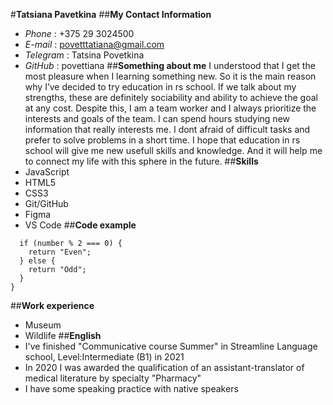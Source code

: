 #**Tatsiana Pavetkina**
##**My Contact Information**
+ *Phone* : +375 29 3024500
+ *E-mail* : povetttatiana@gmail.com
+ *Telegram* : Tatsina Povetkina
+ *GitHub* : povettiana
##**Something about me**
I understood that I get the most pleasure when I learning something new. So it is the main reason why I’ve decided to try education in rs school.
If we talk about my strengths, these are definitely sociability and ability to achieve the goal at any cost. Despite this, I am a team worker and I always prioritize the interests and goals of the team. I can spend hours studying new information that really interests me. I dont afraid of difficult tasks and prefer to solve problems in a short time. I hope that education in rs school will give me new usefull skills and knowledge. And it will help me to connect my life with this sphere in the future.
##**Skills**
+ JavaScript
+ HTML5
+ CSS3
+ Git/GitHub
+ Figma
+ VS Code
##**Code example**
``` function even_or_odd(number) {
  if (number % 2 === 0) {
    return "Even";
  } else {
    return "Odd";
  }
}
```
##**Work experience**
+ Museum 
+ Wildlife
##**English**
+ I've finished "Communicative course Summer" in Streamline Language school, Level:Intermediate (B1) in 2021
+ In 2020 I was awarded the qualification of an assistant-translator of medical literature by specialty "Pharmacy"
+ I have some speaking practice with native speakers
